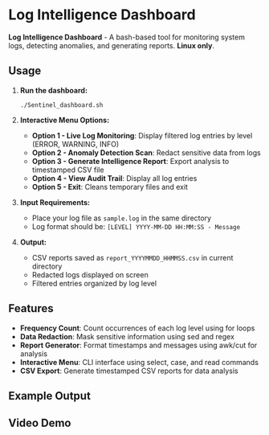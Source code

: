 # Log Intelligence Dashboard
**Log Intelligence Dashboard** - A bash-based tool for monitoring system logs, detecting anomalies, and generating reports. **Linux only**.

## Usage

1. **Run the dashboard:**
   ```
   ./Sentinel_dashboard.sh
   ```

2. **Interactive Menu Options:**
   - **Option 1 - Live Log Monitoring**: Display filtered log entries by level (ERROR, WARNING, INFO)
   - **Option 2 - Anomaly Detection Scan**: Redact sensitive data from logs
   - **Option 3 - Generate Intelligence Report**: Export analysis to timestamped CSV file
   - **Option 4 - View Audit Trail**: Display all log entries
   - **Option 5 - Exit**: Cleans temporary files and exit

3. **Input Requirements:**
   - Place your log file as `sample.log` in the same directory
   - Log format should be: `[LEVEL] YYYY-MM-DD HH:MM:SS - Message`

4. **Output:**
   - CSV reports saved as `report_YYYYMMDD_HHMMSS.csv` in current directory
   - Redacted logs displayed on screen
   - Filtered entries organized by log level

## Features

- **Frequency Count**: Count occurrences of each log level using for loops
- **Data Redaction**: Mask sensitive information using sed and regex
- **Report Generator**: Format timestamps and messages using awk/cut for analysis
- **Interactive Menu**: CLI interface using select, case, and read commands
- **CSV Export**: Generate timestamped CSV reports for data analysis


## Example Output


## Video Demo

